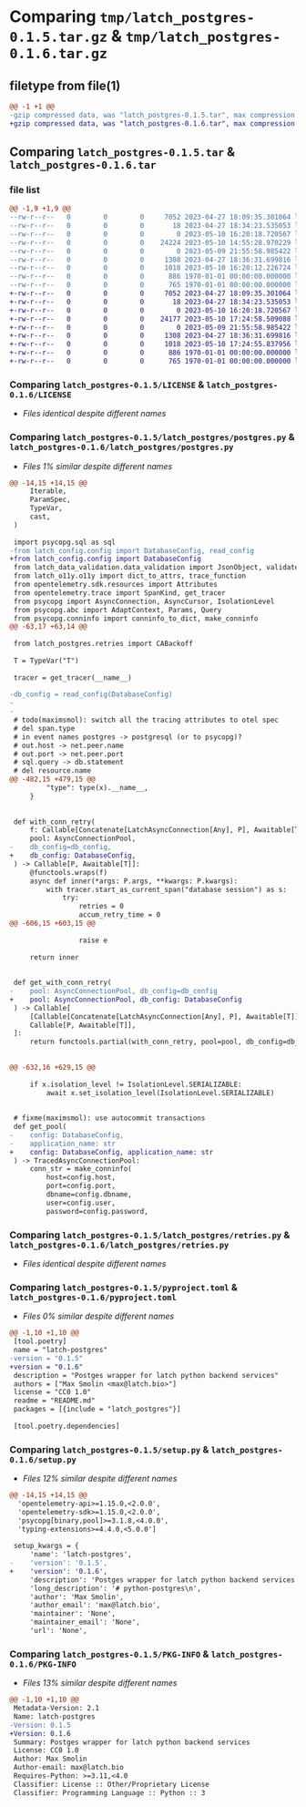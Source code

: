 # Comparing `tmp/latch_postgres-0.1.5.tar.gz` & `tmp/latch_postgres-0.1.6.tar.gz`

## filetype from file(1)

```diff
@@ -1 +1 @@
-gzip compressed data, was "latch_postgres-0.1.5.tar", max compression
+gzip compressed data, was "latch_postgres-0.1.6.tar", max compression
```

## Comparing `latch_postgres-0.1.5.tar` & `latch_postgres-0.1.6.tar`

### file list

```diff
@@ -1,9 +1,9 @@
--rw-r--r--   0        0        0     7052 2023-04-27 18:09:35.301064 latch_postgres-0.1.5/LICENSE
--rw-r--r--   0        0        0       18 2023-04-27 18:34:23.535053 latch_postgres-0.1.5/README.md
--rw-r--r--   0        0        0        0 2023-05-10 16:20:18.720567 latch_postgres-0.1.5/latch_postgres/__init__.py
--rw-r--r--   0        0        0    24224 2023-05-10 14:55:28.970229 latch_postgres-0.1.5/latch_postgres/postgres.py
--rw-r--r--   0        0        0        0 2023-05-09 21:55:58.985422 latch_postgres-0.1.5/latch_postgres/py.typed
--rw-r--r--   0        0        0     1308 2023-04-27 18:36:31.699816 latch_postgres-0.1.5/latch_postgres/retries.py
--rw-r--r--   0        0        0     1018 2023-05-10 16:20:12.226724 latch_postgres-0.1.5/pyproject.toml
--rw-r--r--   0        0        0      886 1970-01-01 00:00:00.000000 latch_postgres-0.1.5/setup.py
--rw-r--r--   0        0        0      765 1970-01-01 00:00:00.000000 latch_postgres-0.1.5/PKG-INFO
+-rw-r--r--   0        0        0     7052 2023-04-27 18:09:35.301064 latch_postgres-0.1.6/LICENSE
+-rw-r--r--   0        0        0       18 2023-04-27 18:34:23.535053 latch_postgres-0.1.6/README.md
+-rw-r--r--   0        0        0        0 2023-05-10 16:20:18.720567 latch_postgres-0.1.6/latch_postgres/__init__.py
+-rw-r--r--   0        0        0    24177 2023-05-10 17:24:58.509088 latch_postgres-0.1.6/latch_postgres/postgres.py
+-rw-r--r--   0        0        0        0 2023-05-09 21:55:58.985422 latch_postgres-0.1.6/latch_postgres/py.typed
+-rw-r--r--   0        0        0     1308 2023-04-27 18:36:31.699816 latch_postgres-0.1.6/latch_postgres/retries.py
+-rw-r--r--   0        0        0     1018 2023-05-10 17:24:55.837956 latch_postgres-0.1.6/pyproject.toml
+-rw-r--r--   0        0        0      886 1970-01-01 00:00:00.000000 latch_postgres-0.1.6/setup.py
+-rw-r--r--   0        0        0      765 1970-01-01 00:00:00.000000 latch_postgres-0.1.6/PKG-INFO
```

### Comparing `latch_postgres-0.1.5/LICENSE` & `latch_postgres-0.1.6/LICENSE`

 * *Files identical despite different names*

### Comparing `latch_postgres-0.1.5/latch_postgres/postgres.py` & `latch_postgres-0.1.6/latch_postgres/postgres.py`

 * *Files 1% similar despite different names*

```diff
@@ -14,15 +14,15 @@
     Iterable,
     ParamSpec,
     TypeVar,
     cast,
 )
 
 import psycopg.sql as sql
-from latch_config.config import DatabaseConfig, read_config
+from latch_config.config import DatabaseConfig
 from latch_data_validation.data_validation import JsonObject, validate
 from latch_o11y.o11y import dict_to_attrs, trace_function
 from opentelemetry.sdk.resources import Attributes
 from opentelemetry.trace import SpanKind, get_tracer
 from psycopg import AsyncConnection, AsyncCursor, IsolationLevel
 from psycopg.abc import AdaptContext, Params, Query
 from psycopg.conninfo import conninfo_to_dict, make_conninfo
@@ -63,17 +63,14 @@
 
 from latch_postgres.retries import CABackoff
 
 T = TypeVar("T")
 
 tracer = get_tracer(__name__)
 
-db_config = read_config(DatabaseConfig)
-
-
 # todo(maximsmol): switch all the tracing attributes to otel spec
 # del span.type
 # in event names postgres -> postgresql (or to psycopg)?
 # out.host -> net.peer.name
 # out.port -> net.peer.port
 # sql.query -> db.statement
 # del resource.name
@@ -482,15 +479,15 @@
         "type": type(x).__name__,
     }
 
 
 def with_conn_retry(
     f: Callable[Concatenate[LatchAsyncConnection[Any], P], Awaitable[T]],
     pool: AsyncConnectionPool,
-    db_config=db_config,
+    db_config: DatabaseConfig,
 ) -> Callable[P, Awaitable[T]]:
     @functools.wraps(f)
     async def inner(*args: P.args, **kwargs: P.kwargs):
         with tracer.start_as_current_span("database session") as s:
             try:
                 retries = 0
                 accum_retry_time = 0
@@ -606,15 +603,15 @@
 
                 raise e
 
     return inner
 
 
 def get_with_conn_retry(
-    pool: AsyncConnectionPool, db_config=db_config
+    pool: AsyncConnectionPool, db_config: DatabaseConfig
 ) -> Callable[
     [Callable[Concatenate[LatchAsyncConnection[Any], P], Awaitable[T]]],
     Callable[P, Awaitable[T]],
 ]:
     return functools.partial(with_conn_retry, pool=pool, db_config=db_config)
 
 
@@ -632,16 +629,15 @@
 
     if x.isolation_level != IsolationLevel.SERIALIZABLE:
         await x.set_isolation_level(IsolationLevel.SERIALIZABLE)
 
 
 # fixme(maximsmol): use autocommit transactions
 def get_pool(
-    config: DatabaseConfig,
-    application_name: str
+    config: DatabaseConfig, application_name: str
 ) -> TracedAsyncConnectionPool:
     conn_str = make_conninfo(
         host=config.host,
         port=config.port,
         dbname=config.dbname,
         user=config.user,
         password=config.password,
```

### Comparing `latch_postgres-0.1.5/latch_postgres/retries.py` & `latch_postgres-0.1.6/latch_postgres/retries.py`

 * *Files identical despite different names*

### Comparing `latch_postgres-0.1.5/pyproject.toml` & `latch_postgres-0.1.6/pyproject.toml`

 * *Files 0% similar despite different names*

```diff
@@ -1,10 +1,10 @@
 [tool.poetry]
 name = "latch-postgres"
-version = "0.1.5"
+version = "0.1.6"
 description = "Postges wrapper for latch python backend services"
 authors = ["Max Smolin <max@latch.bio>"]
 license = "CC0 1.0"
 readme = "README.md"
 packages = [{include = "latch_postgres"}]
 
 [tool.poetry.dependencies]
```

### Comparing `latch_postgres-0.1.5/setup.py` & `latch_postgres-0.1.6/setup.py`

 * *Files 12% similar despite different names*

```diff
@@ -14,15 +14,15 @@
  'opentelemetry-api>=1.15.0,<2.0.0',
  'opentelemetry-sdk>=1.15.0,<2.0.0',
  'psycopg[binary,pool]>=3.1.8,<4.0.0',
  'typing-extensions>=4.4.0,<5.0.0']
 
 setup_kwargs = {
     'name': 'latch-postgres',
-    'version': '0.1.5',
+    'version': '0.1.6',
     'description': 'Postges wrapper for latch python backend services',
     'long_description': '# python-postgres\n',
     'author': 'Max Smolin',
     'author_email': 'max@latch.bio',
     'maintainer': 'None',
     'maintainer_email': 'None',
     'url': 'None',
```

### Comparing `latch_postgres-0.1.5/PKG-INFO` & `latch_postgres-0.1.6/PKG-INFO`

 * *Files 13% similar despite different names*

```diff
@@ -1,10 +1,10 @@
 Metadata-Version: 2.1
 Name: latch-postgres
-Version: 0.1.5
+Version: 0.1.6
 Summary: Postges wrapper for latch python backend services
 License: CC0 1.0
 Author: Max Smolin
 Author-email: max@latch.bio
 Requires-Python: >=3.11,<4.0
 Classifier: License :: Other/Proprietary License
 Classifier: Programming Language :: Python :: 3
```

